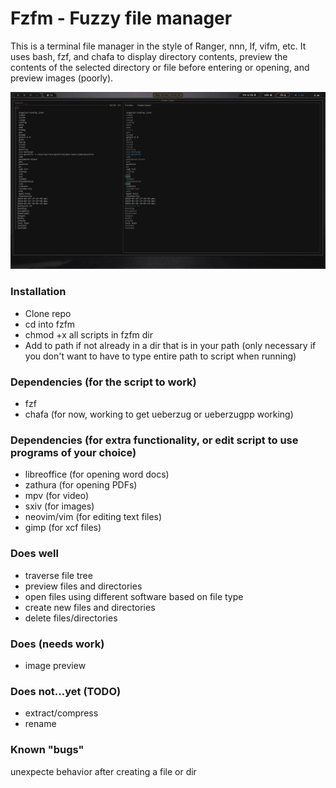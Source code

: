 # Fzfm - Fuzzy file manager
This is a terminal file manager in the style of Ranger, nnn, lf, vifm, etc. It uses bash, fzf, and chafa
to display directory contents, preview the contents of the selected directory or file before entering
or opening, and preview images (poorly). 

![](fzfm.png)

### Installation
- Clone repo
- cd into fzfm
- chmod +x all scripts in fzfm dir
- Add to path if not already in a dir that is in your path (only necessary if you don't want to have to type entire path to script when running)

### Dependencies (for the script to work)
- fzf
- chafa (for now, working to get ueberzug or ueberzugpp working)

### Dependencies (for extra functionality, or edit script to use programs of your choice)
- libreoffice (for opening word docs)
- zathura (for opening PDFs)
- mpv (for video)
- sxiv (for images)
- neovim/vim (for editing text files)
- gimp (for xcf files)

###  Does well
- traverse file tree 
- preview files and directories 
- open files using different software based on file type
- create new files and directories
- delete files/directories

### Does (needs work)
- image preview

### Does not...yet (TODO)
- extract/compress
- rename

### Known "bugs"
unexpecte behavior after creating a file or dir
